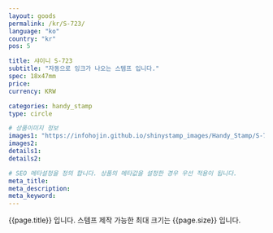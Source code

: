 ```yaml
---
layout: goods
permalink: /kr/S-723/
language: "ko"
country: "kr"
pos: 5

title: 샤이니 S-723
subtitle: "자동으로 잉크가 나오는 스템프 입니다."
spec: 18x47mm
price: 
currency: KRW

categories: handy_stamp
type: circle

# 상품이미지 정보
images1: "https://infohojin.github.io/shinystamp_images/Handy_Stamp/S-723/S-723_1.jpg"
images2:
details1:
details2:    

# SEO 메타설정을 정의 합니다. 상품의 메타값을 설정한 경우 우선 적용이 됩니다.
meta_title: 
meta_description:
meta_keyword:
---
```


{{page.title}} 입니다. 스템프 제작 가능한 최대 크기는 {{page.size}} 입니다.